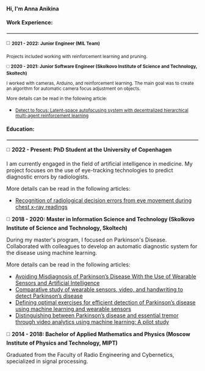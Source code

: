#### Hi, I'm Anna Anikina

#### Work Experience:
<hr style="border: 0.3px solid #dddddd;">

:white_medium_square: <small> **2021 - 2022: Junior Engineer (MIL Team)**

Projects included working with reinforcement learning and pruning.
  
:white_medium_square: **2020 - 2021: Junior Software Engineer (Skolkovo Institute of Science and Technology, Skoltech)**

I worked with cameras, Arduino, and reinforcement learning. The main goal was to create an algorithm for automatic camera focus adjustment on objects.

More details can be read in the following article:
 - [Detect to focus: Latent-space autofocusing system with decentralized hierarchical multi-agent reinforcement learning](https://ieeexplore.ieee.org/abstract/document/10214007)</small>


####  **Education:**
<hr style="border: 0.3px solid #dddddd;">

:white_medium_square: **2022 - Present: PhD Student at the University of Copenhagen**

I am currently engaged in the field of artificial intelligence in medicine. My project focuses on the use of eye-tracking technologies to predict diagnostic errors by radiologists.

More details can be read in the following articles:
- [Recognition of radiological decision errors from eye movement during chest x-ray readings](https://www.spiedigitallibrary.org/conference-proceedings-of-spie/12929/3006781/Recognition-of-radiological-decision-errors-from-eye-movement-during-chest/10.1117/12.3006781.full#_=_)

:white_medium_square: **2018 - 2020: Master in Information Science and Technology (Skolkovo Institute of Science and Technology, Skoltech)**

During my master's program, I focused on Parkinson's Disease. Collaborated with colleagues to develop an automatic diagnostic system for the disease using machine learning.

More details can be read in the following articles:
- [Avoiding Misdiagnosis of Parkinson’s Disease With the Use of Wearable Sensors and Artificial Intelligence](https://ieeexplore.ieee.org/abstract/document/9208800)
- [Comparative study of wearable sensors, video, and handwriting to detect Parkinson’s disease](https://ieeexplore.ieee.org/abstract/document/9779722)
- [Defining optimal exercises for efficient detection of Parkinson’s disease using machine learning and wearable sensors](https://ieeexplore.ieee.org/abstract/document/9488665)
- [Distinguishing between Parkinson’s disease and essential tremor through video analytics using machine learning: A pilot study](https://ieeexplore.ieee.org/abstract/document/9246541)

:white_medium_square: **2014 - 2018: Bachelor of Applied Mathematics and Physics (Moscow Institute of Physics and Technology, MIPT)**

Graduated from the Faculty of Radio Engineering and Cybernetics, specialized in signal processing.




